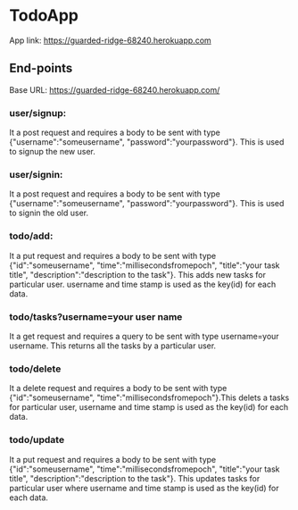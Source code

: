 # TodoApp
App link: https://guarded-ridge-68240.herokuapp.com
## End-points
Base URL: https://guarded-ridge-68240.herokuapp.com/
### user/signup:
It a post request and requires a body to be sent with type {"username":"someusername", "password":"yourpassword"}. This is used to signup the new user.
 
### user/signin:
It a post request and requires a body to be sent with type {"username":"someusername", "password":"yourpassword"}. This is used to signin the old user.
 
### todo/add:
It a put request and requires a body to be sent with type {"id":"someusername", "time":"millisecondsfromepoch", "title":"your task title", "description":"description to the task"}. This adds new tasks for particular user. username and time stamp is used as the key(id) for each data.
 
### todo/tasks?username=your user name
It a get request and requires a query to be sent with type username=your username. This returns all the tasks by a particular user.

### todo/delete
It a delete request and requires a body to be sent with type {"id":"someusername", "time":"millisecondsfromepoch"}.This delets a tasks for particular user, username and time stamp is used as the key(id) for each data.

### todo/update
It a put request and requires a body to be sent with type {"id":"someusername", "time":"millisecondsfromepoch", "title":"your task title", "description":"description to the task"}. This updates tasks for particular user where username and time stamp is used as the key(id) for each data.
